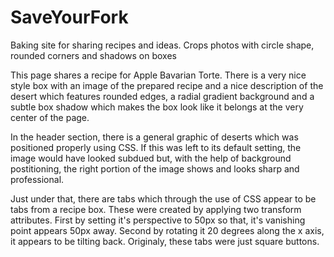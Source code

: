 # SaveYourFork
Baking site for sharing recipes and ideas.  Crops photos with circle shape, rounded corners and shadows on boxes

This page shares a recipe for Apple Bavarian Torte.  There is a very nice style box with an image of the prepared recipe and a nice description of the desert which features rounded edges, a radial gradient background and a subtle box shadow which makes the box look like it belongs at the very center of the page. 

In the header section, there is a general graphic of deserts which was positioned properly using CSS.  If this was left to its default setting, the image would have looked subdued but, with the help of background postitioning, the right portion of the image shows and looks sharp and professional.  

Just under that, there are tabs which through the use of CSS appear to be tabs from a recipe box.  These were created by applying two transform attributes.  First by setting it's perspective to 50px so that, it's vanishing point appears 50px away.  Second by rotating it 20 degrees along the x axis, it appears to be tilting back.  Originaly, these tabs were just square buttons.
